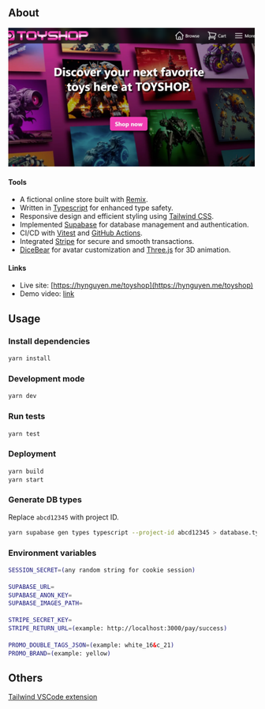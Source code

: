 ## About

[<img src=".github/readme-image.png" alt="Demo video" width="500"/>](https://www.youtube.com/watch?v=tzRS64eEUR8)

#### Tools

-   A fictional online store built with [Remix](https://remix.run).
-   Written in [Typescript](https://www.typescriptlang.org) for enhanced type safety.
-   Responsive design and efficient styling using [Tailwind CSS](https://tailwindcss.com).
-   Implemented [Supabase](https://supabase.com) for database management and authentication.
-   CI/CD with [Vitest](https://vitest.dev) and [GitHub Actions](https://github.com/features/actions).
-   Integrated [Stripe](https://stripe.com) for secure and smooth transactions.
-   [DiceBear](https://www.dicebear.com) for avatar customization and [Three.js](https://threejs.org) for 3D animation.

#### Links

-   Live site: [https://hynguyen.me/toyshop](https://hynguyen.me/toyshop)
-   Demo video: [link](https://www.youtube.com/watch?v=tzRS64eEUR8)

## Usage

### Install dependencies

```sh
yarn install
```

### Development mode

```sh
yarn dev
```

### Run tests

```sh
yarn test
```

### Deployment

```sh
yarn build
yarn start
```

### Generate DB types

Replace `abcd12345` with project ID.

```sh
yarn supabase gen types typescript --project-id abcd12345 > database.types.ts
```

### Environment variables

```sh
SESSION_SECRET=(any random string for cookie session)

SUPABASE_URL=
SUPABASE_ANON_KEY=
SUPABASE_IMAGES_PATH=

STRIPE_SECRET_KEY=
STRIPE_RETURN_URL=(example: http://localhost:3000/pay/success)

PROMO_DOUBLE_TAGS_JSON=(example: white_16&c_21)
PROMO_BRAND=(example: yellow)
```

## Others

[Tailwind VSCode extension](https://marketplace.visualstudio.com/items?itemName=bradlc.vscode-tailwindcss)
